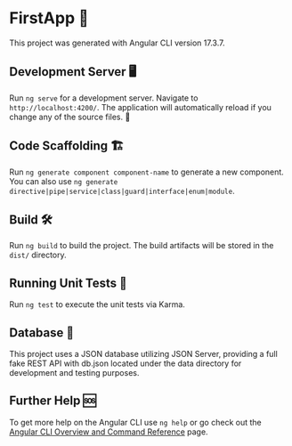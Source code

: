 # FirstApp 🚀

This project was generated with Angular CLI version 17.3.7.

## Development Server 🖥️

Run `ng serve` for a development server. Navigate to `http://localhost:4200/`. The application will automatically reload if you change any of the source files. 🔄

## Code Scaffolding 🏗️

Run `ng generate component component-name` to generate a new component. You can also use `ng generate directive|pipe|service|class|guard|interface|enum|module`.

## Build 🛠️

Run `ng build` to build the project. The build artifacts will be stored in the `dist/` directory.

## Running Unit Tests 🧪

Run `ng test` to execute the unit tests via Karma.

## Database 📁

This project uses a JSON database utilizing JSON Server, providing a full fake REST API with db.json located under the data directory for development and testing purposes.

## Further Help 🆘

To get more help on the Angular CLI use `ng help` or go check out the [Angular CLI Overview and Command Reference](https://angular.io/cli) page.
